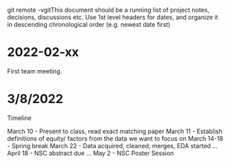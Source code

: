 git remote -vgitThis document should be a running list of project notes, decisions, discussions etc. Use 1st level headers for dates, and organize it in descending chronological order (e.g. newest date first)


# 2022-02-xx
First team meeting. 

# 3/8/2022
Timeline

March 10 - Present to class, read exact matching paper
March 11 - Establish definitions of equity/ factors from the data we want to focus on
March 14-18 - Spring break
March 22 - Data acquired, cleaned, merges, EDA started
...
April 18 - NSC abstract due
...
May 2 - NSC Poster Session